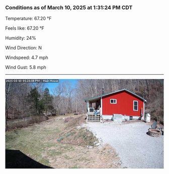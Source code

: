 ### Conditions as of March 10, 2025 at 1:31:24 PM CDT 

Temperature: 67.20 &deg;F

Feels like: 67.20 &deg;F

Humidity: 24%

Wind Direction: N

Windspeed: 4.7 mph

Wind Gust: 5.8 mph

---

<img src="./images/latest.jpeg"/>

